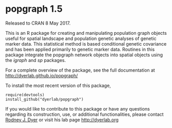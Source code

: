 popgraph 1.5
============

Released to CRAN 8 May 2017.

This is an R package for creating and manipulating population graph objects useful for spatial landscape and population genetic analyses of genetic marker data.  This statistical method is based conditional genetic covariance and has been applied primarily to genetic marker data.  Routines in this package integrate the popgraph network objects into spatial objects using the *igraph* and *sp* packages.  

For a complete overview of the package, see the full documentation at http://dyerlab.github.io/popgraph/

To install the most recent version of this package, 

`require(devtools)`  
`install_github("dyerlab/popgraph")`

If you would like to contribute to this package or have any questions regarding its construction, use, or additional functionalities, please contact [Rodney J. Dyer](mailto:rjdyer@vcu.edu) or visit his lab page http://dyerlab.org


